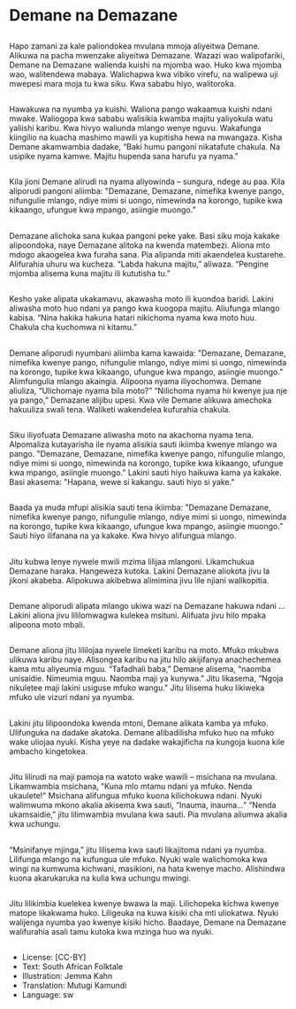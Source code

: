 # Demane na Demazane

##
Hapo zamani za kale paliondokea mvulana mmoja aliyeitwa
Demane. Alikuwa na pacha mwenzake aliyeitwa Demazane.
Wazazi wao walipofariki, Demane na Demazane walienda
kuishi na mjomba wao.
Huko kwa mjomba wao, walitendewa mabaya. Walichapwa kwa
vibiko virefu, na walipewa uji mwepesi mara moja tu kwa siku.
Kwa sababu hiyo, walitoroka.

##
Hawakuwa na nyumba ya kuishi. Waliona pango wakaamua kuishi
ndani mwake. Waliogopa kwa sababu walisikia kwamba majitu
yaliyokula watu yaliishi karibu.
Kwa hivyo waliunda mlango wenye nguvu.
Wakafunga kiingilio na kuacha mashimo mawili ya kupitisha hewa
na mwangaza.
Kisha Demane akamwambia dadake, “Baki humu pangoni
nikatafute chakula. Na usipike nyama kamwe. Majitu hupenda
sana harufu ya nyama."

##
Kila jioni Demane alirudi na nyama aliyowinda – sungura, ndege au
paa.
Kila aliporudi pangoni aliimba:
"Demazane, Demazane,
nimefika kwenye pango,
nifungulie mlango,
ndiye mimi si uongo,
nimewinda na korongo,
tupike kwa kikaango, ufungue kwa mpango,
asiingie muongo.”

##
Demazane alichoka sana kukaa pangoni peke yake. Basi siku moja
kakake alipoondoka, naye Demazane alitoka na kwenda
matembezi.
Aliona mto mdogo akaogelea kwa furaha sana. Pia alipanda miti
akaendelea kustarehe. Alifurahia uhuru wa kucheza.
“Labda hakuna majitu,” aliwaza. “Pengine mjomba
alisema kuna majitu ili kututisha tu.”

##
Kesho yake alipata ukakamavu, akawasha moto ili kuondoa baridi.
Lakini aliwasha moto huo ndani ya pango kwa kuogopa majitu.
Aliufunga mlango kabisa.
“Nina hakika hakuna hatari nikichoma nyama kwa moto huu.
Chakula cha kuchomwa ni kitamu.”

##
Demane aliporudi nyumbani aliimba kama kawaida:
"Demazane, Demazane, nimefika kwenye pango,
nifungulie mlango, ndiye mimi si uongo,
nimewinda na korongo, tupike kwa kikaango,
ufungue kwa mpango, asiingie muongo.”
Alimfungulia mlango akaingia. Alipoona nyama iliyochomwa.
Demane aliuliza, “Ulichomaje nyama bila moto?”
“Nilichoma nyama hii kwenye jua nje ya pango,” Demazane alijibu
upesi.
Kwa vile Demane alikuwa amechoka hakuuliza swali tena. Waliketi
wakendelea kufurahia chakula.

##
Siku iliyofuata Demazane aliwasha moto na akachoma nyama
tena. Alpomaliza kutayarisha ile nyama alisikia sauti ikiimba
kwenye mlango wa pango.
"Demazane, Demazane, nimefika kwenye pango,
nifungulie mlango, ndiye mimi si uongo,
nimewinda na korongo, tupike kwa kikaango,
ufungue kwa mpango, asiingie muongo.”
Lakini sauti hiyo haikuwa kama ya kakake. Basi akasema:
"Hapana, wewe si kakangu. sauti hiyo si yake."

##
Baada ya muda mfupi alisikia sauti tena ikiimba:
"Demazane Demazane,
nimefika kwenye pango,
nifungulie mlango,
ndiye mimi si uongo,
nimewinda na korongo,
tupike kwa kikaango, ufungue kwa mpango,
asiingie muongo.”
Sauti hiyo ilifanana na ya kakake. Kwa hivyo alifungua mlango.

##
Jitu kubwa lenye nywele mwili mzima lilijaa mlangoni.
Likamchukua Demazane haraka. Hangeweza kutoka. Lakini
Demazane aliokota jivu la jikoni akabeba.
Alipokuwa akibebwa alimimina jivu lile njiani walikopitia.

##
Demane aliporudi alipata mlango ukiwa wazi na Demazane
hakuwa ndani ... Lakini aliona jivu lililomwagwa kulekea msituni.
Alifuata jivu hilo mpaka alipoona moto mbali.

##
Demane aliona jitu lililojaa nywele limeketi karibu na moto. Mfuko
mkubwa ulikuwa karibu naye. Alisongea karibu na jitu hilo
akijifanya anachechemea kama mtu aliyeumia mguu.
“Tafadhali baba,” Demane alisema, “naomba unisaidie. Nimeumia
mguu. Naomba maji ya kunywa.”
Jitu likasema, “Ngoja nikuletee maji lakini usiguse mfuko wangu."
Jitu lilisema huku likiweka mfuko ule vizuri ndani ya nyumba.

##
Lakini jitu lilipoondoka kwenda mtoni, Demane alikata kamba ya
mfuko. Ulifunguka na dadake akatoka.
Demane alibadilisha mfuko huo na mfuko wake uliojaa nyuki. Kisha
yeye na dadake wakajificha na kungoja kuona kile ambacho
kingetokea.

##
Jitu lilirudi na maji pamoja na watoto wake wawili – msichana na
mvulana.
Likamwambia msichana, "Kuna mlo mtamu ndani ya mfuko. Nenda
ukaulete!"
Msichana alifungua mfuko kuona kilichokuwa ndani. Nyuki
walimwuma mkono akalia akisema kwa sauti, “Inauma, inauma...”
“Nenda ukamsaidie,” jitu lilimwambia mvulana kwa sauti.
Pia mvulana aliumwa akalia kwa uchungu.

##
“Msinifanye mjinga,” jitu lilisema kwa sauti likajitoma ndani ya
nyumba. Lilifunga mlango na kufungua ule mfuko.
Nyuki wale walichomoka kwa wingi na kumwuma kichwani,
masikioni, na hata kwenye macho.
Alishindwa kuona akarukaruka na kulia kwa uchungu mwingi.

##
Jitu lilikimbia kuelekea kwenye bwawa la maji. Lilichopeka kichwa
kwenye matope likakwama huko.
Liligeuka na kuwa kisiki cha mti uliokatwa. Nyuki walijenga
nyumba yao kwenye kisiki hicho.
Baadaye, Demane na Demazane walifurahia asali tamu kutoka
kwa mzinga huo wa nyuki.

##
* License: [CC-BY]
* Text: South African Folktale
* Illustration: Jemma Kahn
* Translation: Mutugi Kamundi
* Language: sw
